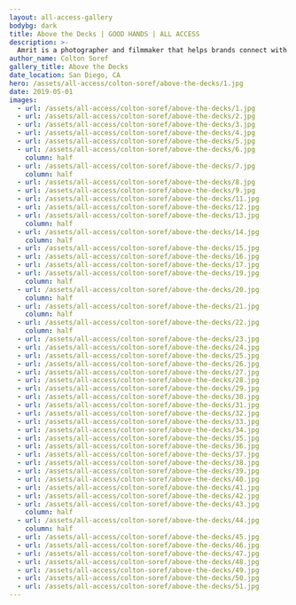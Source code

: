 ```yaml
---
layout: all-access-gallery
bodybg: dark
title: Above the Decks | GOOD HANDS | ALL ACCESS
description: >-
  Amrit is a photographer and filmmaker that helps brands connect with their audiences through visual storytelling. His work ranges from nightlife to studio to lifestyle and travel.
author_name: Colton Soref
gallery_title: Above the Decks
date_location: San Diego, CA
hero: /assets/all-access/colton-soref/above-the-decks/1.jpg
date: 2019-05-01
images:
  - url: /assets/all-access/colton-soref/above-the-decks/1.jpg
  - url: /assets/all-access/colton-soref/above-the-decks/2.jpg
  - url: /assets/all-access/colton-soref/above-the-decks/3.jpg
  - url: /assets/all-access/colton-soref/above-the-decks/4.jpg
  - url: /assets/all-access/colton-soref/above-the-decks/5.jpg
  - url: /assets/all-access/colton-soref/above-the-decks/6.jpg
    column: half
  - url: /assets/all-access/colton-soref/above-the-decks/7.jpg
    column: half
  - url: /assets/all-access/colton-soref/above-the-decks/8.jpg
  - url: /assets/all-access/colton-soref/above-the-decks/9.jpg
  - url: /assets/all-access/colton-soref/above-the-decks/11.jpg
  - url: /assets/all-access/colton-soref/above-the-decks/12.jpg
  - url: /assets/all-access/colton-soref/above-the-decks/13.jpg
    column: half
  - url: /assets/all-access/colton-soref/above-the-decks/14.jpg
    column: half
  - url: /assets/all-access/colton-soref/above-the-decks/15.jpg
  - url: /assets/all-access/colton-soref/above-the-decks/16.jpg
  - url: /assets/all-access/colton-soref/above-the-decks/17.jpg
  - url: /assets/all-access/colton-soref/above-the-decks/19.jpg
    column: half
  - url: /assets/all-access/colton-soref/above-the-decks/20.jpg
    column: half
  - url: /assets/all-access/colton-soref/above-the-decks/21.jpg
    column: half
  - url: /assets/all-access/colton-soref/above-the-decks/22.jpg
    column: half
  - url: /assets/all-access/colton-soref/above-the-decks/23.jpg
  - url: /assets/all-access/colton-soref/above-the-decks/24.jpg
  - url: /assets/all-access/colton-soref/above-the-decks/25.jpg
  - url: /assets/all-access/colton-soref/above-the-decks/26.jpg
  - url: /assets/all-access/colton-soref/above-the-decks/27.jpg
  - url: /assets/all-access/colton-soref/above-the-decks/28.jpg
  - url: /assets/all-access/colton-soref/above-the-decks/29.jpg
  - url: /assets/all-access/colton-soref/above-the-decks/30.jpg
  - url: /assets/all-access/colton-soref/above-the-decks/31.jpg
  - url: /assets/all-access/colton-soref/above-the-decks/32.jpg
  - url: /assets/all-access/colton-soref/above-the-decks/33.jpg
  - url: /assets/all-access/colton-soref/above-the-decks/34.jpg
  - url: /assets/all-access/colton-soref/above-the-decks/35.jpg
  - url: /assets/all-access/colton-soref/above-the-decks/36.jpg
  - url: /assets/all-access/colton-soref/above-the-decks/37.jpg
  - url: /assets/all-access/colton-soref/above-the-decks/38.jpg
  - url: /assets/all-access/colton-soref/above-the-decks/39.jpg
  - url: /assets/all-access/colton-soref/above-the-decks/40.jpg
  - url: /assets/all-access/colton-soref/above-the-decks/41.jpg
  - url: /assets/all-access/colton-soref/above-the-decks/42.jpg
  - url: /assets/all-access/colton-soref/above-the-decks/43.jpg
    column: half
  - url: /assets/all-access/colton-soref/above-the-decks/44.jpg
    column: half
  - url: /assets/all-access/colton-soref/above-the-decks/45.jpg
  - url: /assets/all-access/colton-soref/above-the-decks/46.jpg
  - url: /assets/all-access/colton-soref/above-the-decks/47.jpg
  - url: /assets/all-access/colton-soref/above-the-decks/48.jpg
  - url: /assets/all-access/colton-soref/above-the-decks/49.jpg
  - url: /assets/all-access/colton-soref/above-the-decks/50.jpg
  - url: /assets/all-access/colton-soref/above-the-decks/51.jpg
---
```


